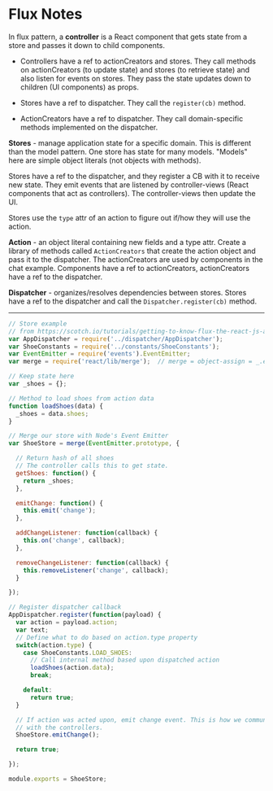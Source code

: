 # Flux Notes #

In flux pattern, a **controller** is a React component that gets state from a
store and passes it down to child components.

* Controllers have a ref to actionCreators and stores. They call methods on actionCreators (to update state) and stores (to retrieve state) and also listen for events on stores. They pass the state updates down to children (UI components) as props.

* Stores have a ref to dispatcher. They call the `register(cb)` method.

* ActionCreators have a ref to dispatcher. They call domain-specific methods implemented on the dispatcher.

**Stores** - manage application state for a specific domain. This is different
than the model pattern. One store has state for many models. "Models" here
are simple object literals (not objects with methods).

Stores have a ref to the dispatcher, and they register a CB with it to receive new state. They emit events that are listened  by controller-views (React components that act as controllers). The controller-views then update the UI.

Stores use the `type` attr of an action to figure out if/how they will use the action.

**Action** - an object literal containing new fields and a type attr. Create a
library of methods called `ActionCreators` that create the action object
and pass it to the dispatcher. The actionCreators are used by components in the chat example. Components have a ref to actionCreators, actionCreators have a ref to the dispatcher.

**Dispatcher** - organizes/resolves dependencies between stores. Stores have a
ref to the dispatcher and call the `Dispatcher.register(cb)` method.

----

```js
// Store example
// from https://scotch.io/tutorials/getting-to-know-flux-the-react-js-architecture
var AppDispatcher = require('../dispatcher/AppDispatcher');
var ShoeConstants = require('../constants/ShoeConstants');
var EventEmitter = require('events').EventEmitter;
var merge = require('react/lib/merge');  // merge = object-assign = _.extend

// Keep state here
var _shoes = {};

// Method to load shoes from action data
function loadShoes(data) {
  _shoes = data.shoes;
}

// Merge our store with Node's Event Emitter
var ShoeStore = merge(EventEmitter.prototype, {

  // Return hash of all shoes
  // The controller calls this to get state.
  getShoes: function() {
    return _shoes;
  },

  emitChange: function() {
    this.emit('change');
  },

  addChangeListener: function(callback) {
    this.on('change', callback);
  },

  removeChangeListener: function(callback) {
    this.removeListener('change', callback);
  }

});

// Register dispatcher callback
AppDispatcher.register(function(payload) {
  var action = payload.action;
  var text;
  // Define what to do based on action.type property
  switch(action.type) {
    case ShoeConstants.LOAD_SHOES:
      // Call internal method based upon dispatched action
      loadShoes(action.data);
      break;

    default:
      return true;
  }

  // If action was acted upon, emit change event. This is how we communicate
  // with the controllers.
  ShoeStore.emitChange();

  return true;

});

module.exports = ShoeStore;
```
